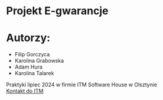 # Projekt E-gwarancje

# Autorzy:
* Filip Gorczyca
* Karolina Grabowska
* Adam Hura
* Karolina Talarek

Praktyki lipiec 2024 w firmie ITM Software House w Olsztynie <br />
[Kontakt do ITM](https://pages.github.com/https://itm.com.pl/index.php/kontakt/)
